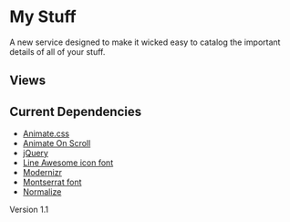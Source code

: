 # My Stuff
A new service designed to make it wicked easy to catalog the important details of all of your stuff.

## Views

## Current Dependencies
- [Animate.css](https://daneden.github.io/animate.css/)
- [Animate On Scroll](https://github.com/michalsnik/aos/tree/v2)
- [jQuery](https://ajax.googleapis.com/ajax/libs/jquery/3.3.1/jquery.min.js)
- [Line Awesome icon font](https://maxcdn.icons8.com/fonts/line-awesome/1.1/css/line-awesome.min.css)
- [Modernizr](https://cdnjs.cloudflare.com/ajax/libs/modernizr/2.8.3/modernizr.min.js)
- [Montserrat font](https://fonts.googleapis.com/css?family=Montserrat:300,400,500,600,700)
- [Normalize](https://cdnjs.cloudflare.com/ajax/libs/normalize/8.0.0/normalize.min.css)

Version 1.1